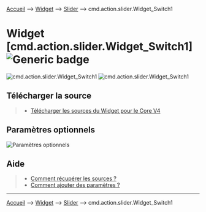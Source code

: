 
<a href="{{site.url}}/documentation">Accueil</a> --> <a href="{{site.url}}/documentation/{{site.widget}}">Widget</a> --> <a href="{{site.url}}/documentation/{{site.widget}}/fr_FR/action/slider">Slider</a> --> cmd.action.slider.Widget_Switch1

# Widget [cmd.action.slider.Widget_Switch1] ![Generic badge](https://img.shields.io/badge/Version-4.2%20%7C%204.3%20%7C%204.4-green.svg)




<img src="{{site.url}}/documentation/{{site.widget}}/{{site.img}}/dashboard/action.slider.switch1_light_visuel.png" alt="cmd.action.slider.Widget_Switch1" /> <img src="{{site.url}}/documentation/{{site.widget}}/{{site.img}}/dashboard/action.slider.switch1_light_visuel2.png" alt="cmd.action.slider.Widget_Switch1" />

## Télécharger la source
> - [Télécharger les sources du Widget pour le Core V4]({{site.url_git}}/WIDGET_cmd.action.slider.Widget_Switch1)


## Paramètres optionnels

<img src="{{site.url}}/documentation/{{site.widget}}/{{site.img}}/dashboard/action.slider.switch1_light_param2.png" alt="Paramètres optionnels" />

## Aide
> - [Comment récupérer les sources ?]({{site.url}}/documentation/{{site.help}}/fr_FR/download)
> - [Comment ajouter des paramètres ?]({{site.url}}/documentation/{{site.help}}/fr_FR/application)

<hr />

<a href="{{site.url}}/documentation">Accueil</a> --> <a href="{{site.url}}/documentation/{{site.widget}}">Widget</a> --> <a href="{{site.url}}/documentation/{{site.widget}}/fr_FR/action/slider">Slider</a> --> cmd.action.slider.Widget_Switch1
